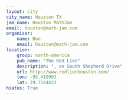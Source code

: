 ```yaml
---
layout: city
city_name: Houston TX
jam_name: Houston MathJam
email: houston@math-jam.com
organiser:
    name: Bon
    email: houston@math-jam.com
location:
    group: north-america
    pub_name: "The Red Lion"
    description: ", on South Shepherd Drive"
    url: http://www.redlionhouston.com/
    lon: -95.410993
    lat: 29.7504433
hiatus: True
---
```

